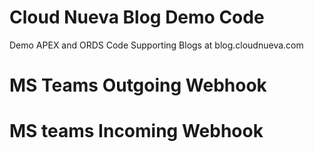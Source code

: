 # Cloud Nueva Blog Demo Code
Demo APEX and ORDS Code Supporting Blogs at blog.cloudnueva.com

# MS Teams Outgoing Webhook



# MS teams Incoming Webhook



